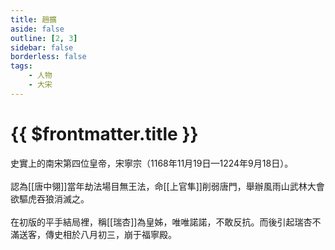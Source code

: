 ```yaml
---
title: 趙擴
aside: false
outline: [2, 3]
sidebar: false
borderless: false
tags:
    - 人物
    - 大宋
---
```


# {{ $frontmatter.title }}

史實上的南宋第四位皇帝，宋寧宗（1168年11月19日—1224年9月18日）。
<br><br>
認為[[唐中翎]]當年劫法場目無王法，命[[上官隼]]削弱唐門，舉辦風雨山武林大會欲驅虎吞狼消滅之。
<br><br>
在初版的平手結局裡，稱[[瑞杏]]為皇姊，唯唯諾諾，不敢反抗。而後引起瑞杏不滿送客，傳史相於八月初三，崩于福寧殿。